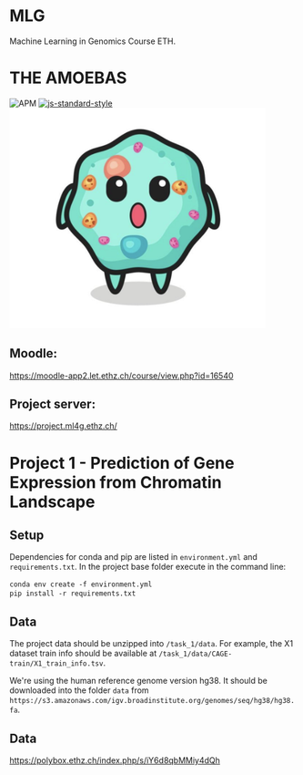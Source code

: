 # MLG
Machine Learning in Genomics Course ETH.

# THE AMOEBAS

![APM](https://img.shields.io/apm/l/vim-mode) 
[![js-standard-style](https://img.shields.io/badge/code%20style-standard-brightgreen.svg?style=flat)](https://github.com/feross/standard)
<img src="amoeba.png" width="450">

## Moodle: 
https://moodle-app2.let.ethz.ch/course/view.php?id=16540

## Project server:
https://project.ml4g.ethz.ch/


# Project 1 - Prediction of Gene Expression from Chromatin Landscape

## Setup
Dependencies for conda and pip are listed in `environment.yml` and `requirements.txt`.
In the project base folder execute in the command line:
```commandline
conda env create -f environment.yml
pip install -r requirements.txt
```

## Data
The project data should be unzipped into `/task_1/data`. For example, the X1 dataset train info should be available at `/task_1/data/CAGE-train/X1_train_info.tsv`.

We're using the human reference genome version hg38. It should be downloaded into the folder `data` from `https://s3.amazonaws.com/igv.broadinstitute.org/genomes/seq/hg38/hg38.fa`.

## Data
https://polybox.ethz.ch/index.php/s/iY6d8qbMMiy4dQh
